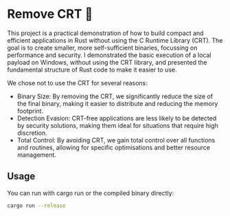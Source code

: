 # Remove CRT 🦀

This project is a practical demonstration of how to build compact and efficient applications in Rust without using the C Runtime Library (CRT). The goal is to create smaller, more self-sufficient binaries, focussing on performance and security. I demonstrated the basic execution of a local payload on Windows, without using the CRT library, and presented the fundamental structure of Rust code to make it easier to use.

We chose not to use the CRT for several reasons:

* Binary Size: By removing the CRT, we significantly reduce the size of the final binary, making it easier to distribute and reducing the memory footprint.
* Detection Evasion: CRT-free applications are less likely to be detected by security solutions, making them ideal for situations that require high discretion.
* Total Control: By avoiding CRT, we gain total control over all functions and routines, allowing for specific optimisations and better resource management.

## Usage 

You can run with cargo run or the compiled binary directly:
```sh
cargo run --release
```
